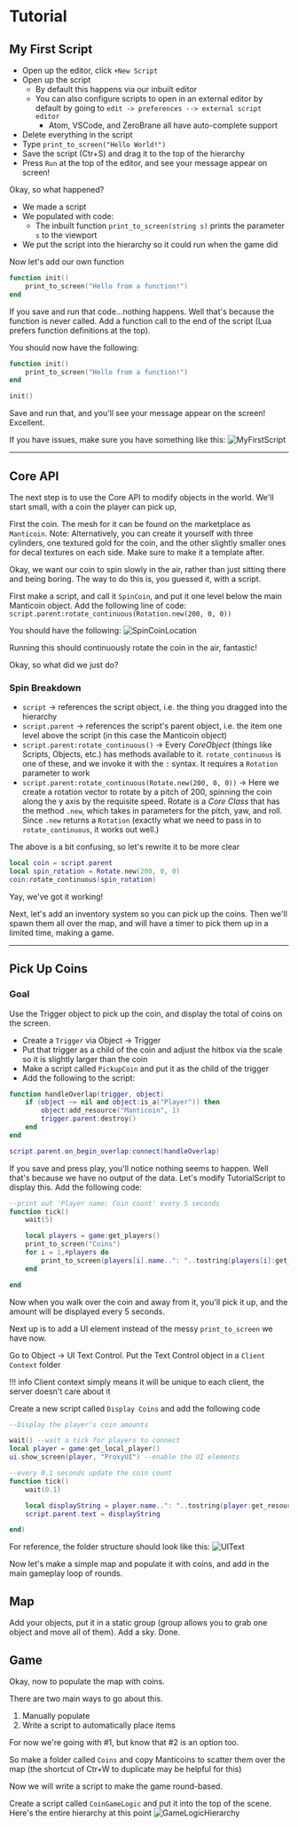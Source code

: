 # Tutorial

## My First Script

* Open up the editor, click `+New Script`
* Open up the script
  * By default this happens via our inbuilt editor
  * You can also configure scripts to open in an external editor by default by going to `edit -> preferences --> external script editor`
    * Atom, VSCode, and ZeroBrane all have auto-complete support
* Delete everything in the script
* Type `print_to_screen("Hello World!")`
* Save the script (Ctr+S) and drag it to the top of the hierarchy
* Press `Run` at the top of the editor, and see your message appear on screen!

Okay, so what happened?

* We made a script
* We populated with code:
  * The inbuilt function `print_to_screen(string s)` prints the parameter `s` to the viewport
* We put the script into the hierarchy so it could run when the game did

Now let's add our own function

```lua
function init()
    print_to_screen("Hello from a function!")
end
```

If you save and run that code...nothing happens. Well that's because the function is never called. Add a function call to the end of the script (Lua prefers function definitions at the top).

You should now have the following:

```lua
function init()
    print_to_screen("Hello from a function!")
end

init()
```

Save and run that, and you'll see your message appear on the screen! Excellent. 

If you have issues, make sure you have something like this: ![MyFirstScript](../../img/scripting/MyFirstScript.png)

---

## Core API

The next step is to use the Core API to modify objects in the world. We'll start small, with a coin the player can pick up,

First the coin. The mesh for it can be found on the marketplace as `Manticoin`. 
Note: Alternatively, you can create it yourself with three cylinders, one textured gold for the coin, and the other slightly smaller ones for decal textures on each side. Make sure to make it a template after.

Okay, we want our coin to spin slowly in the air, rather than just sitting there and being boring. The way to do this is, you guessed it, with a script.

First make a script, and call it `SpinCoin`, and put it one level below the main Manticoin object. Add the following line of code:
`script.parent:rotate_continuous(Rotation.new(200, 0, 0))`

You should have the following: ![SpinCoinLocation](../../img/scripting/SpinCoin.png)

Running this should continuously rotate the coin in the air, fantastic!

Okay, so what did we just do?

### Spin Breakdown

* `script` -> references the script object, i.e. the thing you dragged into the hierarchy
* `script.parent` -> references the script's parent object, i.e. the item one level above the script (in this case the Manticoin object)
* `script.parent:rotate_continuous()` -> Every _CoreObject_ (things like Scripts, Objects, etc.) has methods available to it. `rotate_continuous` is one of these, and we invoke it with the `:` syntax. It requires a `Rotation` parameter to work
* `script.parent:rotate_continuous(Rotate.new(200, 0, 0))` -> Here we create a rotation vector to rotate by a pitch of 200, spinning the coin along the y axis by the requisite speed. Rotate is a _Core Class_ that has the method `.new`, which takes in parameters for the pitch, yaw, and roll. Since `.new` returns a `Rotation` (exactly what we need to pass in to `rotate_continuous`, it works out well.)

The above is a bit confusing, so let's rewrite it to be more clear

```lua
local coin = script.parent
local spin_rotation = Rotate.new(200, 0, 0)
coin:rotate_continuous(spin_rotation)
```

Yay, we've got it working!

Next, let's add an inventory system so you can pick up the coins. Then we'll spawn them all over the map, and will have a timer to pick them up in a limited time, making a game.

---

## Pick Up Coins

### Goal

Use the Trigger object to pick up the coin, and display the total of coins on the screen.

* Create a `Trigger` via Object -> Trigger
* Put that trigger as a child of the coin and adjust the hitbox via the scale so it is slightly larger than the coin
* Make a script called `PickupCoin` and put it as the child of the trigger
* Add the following to the script:

```lua
function handleOverlap(trigger, object)
	if (object ~= nil and object:is_a("Player")) then
        object:add_resource("Manticoin", 1)
        trigger.parent:destroy()
	end
end

script.parent.on_begin_overlap:connect(handleOverlap)
```

If you save and press play, you'll notice nothing seems to happen. Well that's because we have no output of the data. Let's modify TutorialScript to display this. Add the following code:

```lua
--print out 'Player name: Coin count' every 5 seconds
function tick()
	wait(5)

    local players = game:get_players()
    print_to_screen("Coins")
	for i = 1,#players do
		print_to_screen(players[i].name..": "..tostring(players[i]:get_resource("Manticoin") or 0))
	end

end
```

Now when you walk over the coin and away from it, you'll pick it up, and the amount will be displayed every 5 seconds.

Next up is to add a UI element instead of the messy `print_to_screen` we have now.

Go to Object -> UI Text Control. Put the Text Control object in a `Client Context` folder

!!! info
Client context simply means it will be unique to each client, the server doesn't care about it

Create a new script called `Display Coins` and add the following code

```lua
--Display the player's coin amounts

wait() --wait a tick for players to connect
local player = game:get_local_player()
ui.show_screen(player, "ProxyUI") --enable the UI elements

--every 0.1 seconds update the coin count
function tick()
    wait(0.1)

    local displayString = player.name..": "..tostring(player:get_resource("Manticoin") or 0)
    script.parent.text = displayString

end)
```

For reference, the folder structure should look like this: ![UIText](../../img/scripting/UIText.png)

Now let's make a simple map and populate it with coins, and add in the main gameplay loop of rounds.

## Map

Add your objects, put it in a static group (group allows you to grab one object and move all of them). Add a sky. Done.

## Game

Okay, now to populate the map with coins.

There are two main ways to go about this.

1) Manually populate
2) Write a script to automatically place items

For now we're going with #1, but know that #2 is an option too.

So make a folder called `Coins` and copy Manticoins to scatter them over the map (the shortcut of Ctr+W to duplicate may be helpful for this)

Now we will write a script to make the game round-based.

Create a script called `CoinGameLogic` and put it into the top of the scene. Here's the entire hierarchy at this point ![GameLogicHierarchy](../../img/scripting/GameLogicHierarchy.png)

